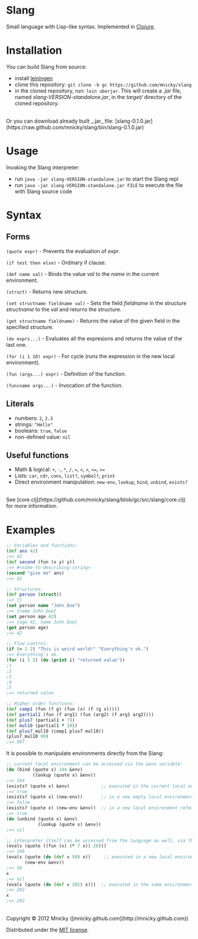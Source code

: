 # Slang

Small language with Lisp-like syntax. Implemented in [Clojure](http://clojure.org).


Installation
============

You can build Slang from source:

* install [leiningen](https://github.com/technomancy/leiningen#leiningen)
* clone this repository: `git clone -b gc https://github.com/mnicky/slang`
* in the cloned repository, run: `lein uberjar`. This will create a _.jar_ file, named _slang-VERSION-standalone.jar_, in the _target/_ directory of the cloned repository.

<br>
Or you can download already built _.jar_ file: [slang-0.1.0.jar](https://raw.github.com/mnicky/slang/bin/slang-0.1.0.jar)

Usage
=====
Invoking the Slang interpreter:

* run `java -jar slang-VERSION-standalone.jar` to start the Slang repl
* run `java -jar slang-VERSION-standalone.jar FILE` to execute the file with Slang source code


Syntax
======

## Forms

`(quote expr)` - Prevents the evaluation of _expr_.

`(if test then else)` - Ordinary if clause.

`(def name val)` - Binds the value _val_ to the _name_ in the current environment.

`(struct)` - Returns new structure.

`(set structname fieldname val)` - Sets the field _fieldname_ in the structure _structname_ to the _val_ and returns the structure.

`(get structname fieldname)` - Returns the value of the given field in the specified structure.

`(do exprs...)` - Evaluates all the expresions and returns the value of the last one.

`(for (i 1 10) expr)` - For cycle (runs the expression in the new local environment).

`(fun (args...) expr)` - Definition of the function.

`(funcname args...)` - Invocation of the function.


## Literals
 * numbers: `2`, `2.3`
 * strings: `"Hello"`
 * booleans: `true`, `false`
 * non-defined value: `nil`

## Useful functions

 * Math & logical: `+`, `-`, `*`, `/`, `=`, `<`, `>`, `<=`, `>=`
 * Lists: `car`, `cdr`, `cons`, `list?`, `symbol?`, `print`
 * Direct environment manipulation: `new-env`, `lookup`, `bind`, `unbind`, `exists?`

<br>
See [core.clj](https://github.com/mnicky/slang/blob/gc/src/slang/core.clj) for more information.

Examples
========

```clojure
;; Variables and functions:
(def ans 42)
;=> 42
(def second (fun (x y) y))
;=> #<some-fn-describing-string>
(second "give me" ans)
;=> 42

;; Structures:
(def person (struct))
;=> {}
(set person name "John Doe")
;=> {name John Doe}
(set person age 42)
;=> {age 42, name John Doe}
(get person age)
;=> 42

;; Flow control:
(if (= 1 2) "This is weird world!" "Everything's ok.")
;=> Everything's ok.
(for (i 1 5) (do (print i) "returned value"))
;1
;2
;3
;4
;5
;=> returned value

;; Higher order functions:
(def comp1 (fun (f g) (fun (x) (f (g x)))))
(def partial1 (fun (f arg1) (fun (arg2) (f arg1 arg2))))
(def plus7 (partial1 + 7))
(def mul10 (partial1 * 10))
(def plus7_mul10 (comp1 plus7 mul10))
(plus7_mul10 99)
;=> 997
```

It is possible to manipulate environments directly from the Slang:

```clojure
;; current local environment can be accessed via the &env variable:
(do (bind (quote x) 144 &env)
          (lookup (quote x) &env))
;=> 144
(exists? (quote x) &env)            ;; executed in the current local environment
;=> true
(exists? (quote x) (new-env))       ;; in a new empty local environment
;=> false
(exists? (quote x) (new-env &env))  ;; in a new local environment referencing the current one
;=> true
(do (unbind (quote x) &env)
            (lookup (quote x) &env))
;=> nil

;; interpreter itself can be accessed from the language as well, via the 'evals' function:
(evals (quote ((fun (x) (* 7 x)) 28)))
;=> 196
(evals (quote (do (def x 50) x))     ;; executed in a new local environment
       (new-env &env))
;=> 50
x
;=> nil
(evals (quote (do (def x 202) x)))  ;; executed in the same environment
;=> 202
x
;=> 202
```

<br>
Copyright © 2012 Mnicky ([mnicky.github.com](http://mnicky.github.com))

Distributed under the [MIT license](http://opensource.org/licenses/MIT).
